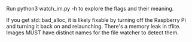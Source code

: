Run python3 watch_im.py -h to explore the flags and their meaning.

If you get std::bad_alloc, it is likely fixable by turning off the Raspberry Pi and turning it back on and relaunching. There's a memory leak in tflite.
Images MUST have distinct names for the file watcher to detect them.
